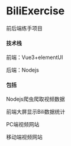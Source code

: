 # BiliExercise

前后端练手项目

#### 技术栈

前端：Vue3+elementUI

后端：Nodejs

#### 包括

Nodejs爬虫爬取视频数据

前端大屏显示Bili数据统计

PC端视频网站

移动端视频网站